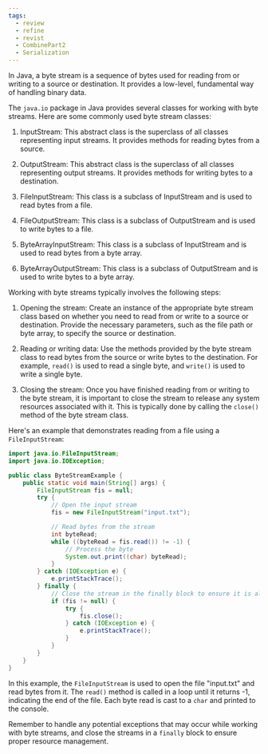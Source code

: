 ```yaml
---
tags:
  - review
  - refine
  - revist
  - CombinePart2
  - Serialization
---
```

In Java, a byte stream is a sequence of bytes used for reading from or writing to a source or destination. It provides a low-level, fundamental way of handling binary data.

The `java.io` package in Java provides several classes for working with byte streams. Here are some commonly used byte stream classes:

1. InputStream: This abstract class is the superclass of all classes representing input streams. It provides methods for reading bytes from a source.

2. OutputStream: This abstract class is the superclass of all classes representing output streams. It provides methods for writing bytes to a destination.

3. FileInputStream: This class is a subclass of InputStream and is used to read bytes from a file.

4. FileOutputStream: This class is a subclass of OutputStream and is used to write bytes to a file.

5. ByteArrayInputStream: This class is a subclass of InputStream and is used to read bytes from a byte array.

6. ByteArrayOutputStream: This class is a subclass of OutputStream and is used to write bytes to a byte array.

Working with byte streams typically involves the following steps:

1. Opening the stream: Create an instance of the appropriate byte stream class based on whether you need to read from or write to a source or destination. Provide the necessary parameters, such as the file path or byte array, to specify the source or destination.

2. Reading or writing data: Use the methods provided by the byte stream class to read bytes from the source or write bytes to the destination. For example, `read()` is used to read a single byte, and `write()` is used to write a single byte.

3. Closing the stream: Once you have finished reading from or writing to the byte stream, it is important to close the stream to release any system resources associated with it. This is typically done by calling the `close()` method of the byte stream class.

Here's an example that demonstrates reading from a file using a `FileInputStream`:

```java
import java.io.FileInputStream;
import java.io.IOException;

public class ByteStreamExample {
    public static void main(String[] args) {
        FileInputStream fis = null;
        try {
            // Open the input stream
            fis = new FileInputStream("input.txt");

            // Read bytes from the stream
            int byteRead;
            while ((byteRead = fis.read()) != -1) {
                // Process the byte
                System.out.print((char) byteRead);
            }
        } catch (IOException e) {
            e.printStackTrace();
        } finally {
            // Close the stream in the finally block to ensure it is always closed
            if (fis != null) {
                try {
                    fis.close();
                } catch (IOException e) {
                    e.printStackTrace();
                }
            }
        }
    }
}
```

In this example, the `FileInputStream` is used to open the file "input.txt" and read bytes from it. The `read()` method is called in a loop until it returns -1, indicating the end of the file. Each byte read is cast to a `char` and printed to the console.

Remember to handle any potential exceptions that may occur while working with byte streams, and close the streams in a `finally` block to ensure proper resource management.